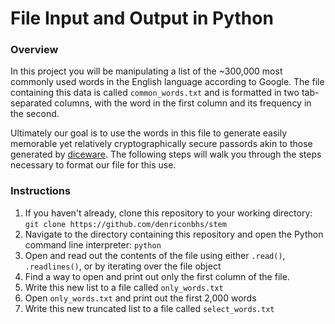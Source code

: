 # File Input and Output in Python

### Overview
In this project you will be manipulating a list of the ~300,000 most commonly used words in the English language according to Google. The file containing this data is called `common_words.txt` and is formatted in two tab-separated columns, with the word in the first column and its frequency in the second.

Ultimately our goal is to use the words in this file to generate easily memorable yet relatively cryptographically secure passords akin to those generated by [diceware](http://world.std.com/~Ereinhold/diceware.html). The following steps will walk you through the steps necessary to format our file for this use.

### Instructions

1. If you haven't already, clone this repository to your working directory: `git clone https://github.com/denriconbhs/stem`
2. Navigate to the directory containing this repository and open the Python command line interpreter: `python`
3. Open and read out the contents of the file using either `.read()`, `.readlines()`, or by iterating over the file object
4. Find a way to open and print out only the first column of the file.
5. Write this new list to a file called `only_words.txt`
6. Open `only_words.txt` and print out the first 2,000 words
7. Write this new truncated list to a file called `select_words.txt`



